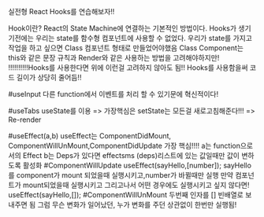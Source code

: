 실전형 React Hooks를 연습해보자!!

Hook이란?
React의 State Machine에 연결하는 기본적인 방법이다.
Hooks가 생기기전에는 우리는 state를 함수형 컴포넌트에 사용할 수 없었다.
우리가 state를 가지고 작업을 하고 싶으면 Class 컴포넌트 형태로 만들었어야했음
Class Component는 this와 같은 문장 규칙과 Render와 같은 사용하는 방법을 고려해야하지만!
!!!!!!!!!!Hooks를 사용한다면 위에 이런걸 고려하지 않아도 됨!!
Hooks를 사용함을써 코드 길이가 상당히 줄어듬!!

#useInput
다른 function에서 이벤트를 처리 할 수 있기문에 혁신적이다!


#useTabs
useState를 이용 => 가장핵심은 setState는 모든걸 새로고침해준다!!! => Re-render

#useEffect(a,b)
useEffect는 ComponentDidMount, ComponentWillUnMount,ComponentDidUpdate
가장 핵심!!!!
a는 function으로서의 Effect
b는 Deps가 있다면 effectsms (deps)리스트에 있는 값일때만 값이 변하도록 활성화
#ComponentWillUpdate
useEffect(sayHello,[number]);
sayHello를 component가 mount 되었을때 실행시키고,number가 바뀔때만 실행
만약 컴포넌트가 mount되었을때 실행시키고 그리고나서 어떤 경우에도 실행시키고 싶지 않다면!
useEffect(sayHello,[]);
#ComponentWillUnMount
두번째 인자를 [] 빈배열로 보내주면 됨
그럼 무슨 변화가 일어났던, 누가 변화를 주던 상관없이 한번만 실행됨!